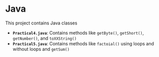 # Java

This project contains Java classes
 
- **`Practical4.java`**: Contains methods like `getByte()`, `getShort()`, `getNumber()`, and `toXXString()`
- **`Practical5.java`**: Contains methods like `factoial()` using loops and without loops and `getSum()`
